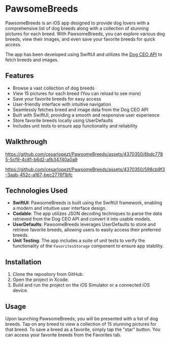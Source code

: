 # PawsomeBreeds

PawsomeBreeds is an iOS app designed to provide dog lovers with a comprehensive list of dog breeds 
along with a collection of stunning pictures for each breed. With PawsomeBreeds, you can explore various 
dog breeds, view their images, and even save your favorite breeds for quick access.

The app has been developed using SwiftUI and utilizes the [Dog CEO API](https://dog.ceo/dog-api/documentation/) to fetch breeds and images.

## Features

- Browse a vast collection of dog breeds
- View 15 pictures for each breed (You can reload to see more)
- Save your favorite breeds for easy access
- User-friendly interface with intuitive navigation
- Seamlessly fetches breed and image data from the Dog CEO API
- Built with SwiftUI, providing a smooth and responsive user experience
- Store favorite breeds locally using UserDefaults
- Includes unit tests to ensure app functionality and reliability

## Walkthrough


https://github.com/cesarlopezt/PawsomeBreeds/assets/4370350/6bdc7785-5cf9-4c81-b6d2-afb34740a0a9

https://github.com/cesarlopezt/PawsomeBreeds/assets/4370350/598cb9f3-3aab-452c-a167-bec2776f1bfc



## Technologies Used

- **SwiftUI**: PawsomeBreeds is built using the SwiftUI framework, enabling a modern and intuitive user interface design.
- **Codable**: The app utilizes JSON decoding techniques to parse the data retrieved from the Dog CEO API and convert it into usable models.
- **UserDefaults**: PawsomeBreeds leverages UserDefaults to store and retrieve favorite breeds, allowing users to easily access their preferred breeds.
- **Unit Testing**: The app includes a suite of unit tests to verify the functionality of the `FavoritesStorage` component to ensure app stability.

## Installation

1. Clone the repository from GitHub.
2. Open the project in Xcode.
3. Build and run the project on the iOS Simulator or a connected iOS device.

## Usage

Upon launching PawsomeBreeds, you will be presented with a list of dog breeds. Tap on any breed to view a
collection of 15 stunning pictures for that breed. To save a breed as a favorite, simply tap the "star" button. 
You can access your favorite breeds from the Favorites tab.
